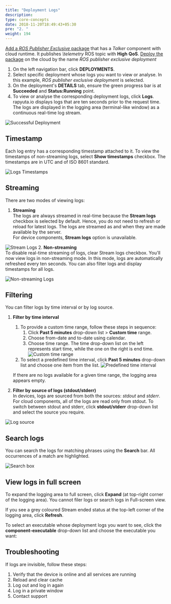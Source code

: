 ```yaml
---
title: "Deployment Logs"
description:
type: core-concepts
date: 2018-11-20T18:49:43+05:30
pre: "2. "
weight: 194
---
```

[Add a _ROS Publisher Exclusive_ package](/getting-started/create-new-package)
that has a _Talker_ component with cloud runtime. It publishes *\telemetry*
ROS topic with **High** **QoS**. [Deploy the package](/getting-started/deploy-package)
on the cloud by the name _ROS publisher exclusive deployment_

1. On the left navigation bar, click **DEPLOYMENTS**.
2. Select specific deployment whose logs you want to view or analyse. In this
   example, _ROS publisher exclusive deployment_ is selected.
3. On the deployment's **DETAILS** tab, ensure the green progress bar is at
   **Succeeded** and **Status:Running** point.
4. To view or analyse the corresponding deployment logs, click **Logs**. rapyuta.io
   displays logs that are ten seconds   prior to the request time. The logs are
   displayed in the logging area (terminal-like window) as a continuous real-time log stream.

![Successful Deployment](/images/core-concepts/logging/deployment-logs/success-deployment.png?classes=border)

## Timestamp
Each log entry has a corresponding timestamp attached to it. To view the
timestamps of non-streaming logs, select **Show timestamps** checkbox.
The timestamps are in UTC and of ISO 8601 standard.

![Logs Timestamps](/images/core-concepts/logging/deployment-logs/timestamps.png?classes=border)

## Streaming
There are two modes of viewing logs:

1. **Streaming**    
The logs are always streamed in real-time because the **Stream logs** checkbox is
selected by default. Hence, you do not need to refresh or reload for latest logs.
The logs are streamed as and when they are made available by the server.    
For device components, **Stream logs** option is unavailable.

![Stream Logs](/images/core-concepts/logging/deployment-logs/stream-logs.png?classes=border)
2. **Non-streaming**    
To disable real-time streaming of logs, clear Stream logs checkbox. You'll now
view logs in non-streaming mode. In this mode, logs are automatically refreshed
every ten seconds. You can also filter logs and display timestamps for all logs.

![Non-streaming Logs](/images/core-concepts/logging/deployment-logs/non-stream-logs.png?classes=border)

## Filtering
You can filter logs by time interval or by log source.

1. **Filter by time interval**
	1. To provide a custom time range, follow these steps in sequence:   
		1. Click **Past 5 minutes** drop-down list > **Custom time** range.
		2. Choose from-date and to-date using calendar.
		3. Choose time range. The time drop-down list on the left represents
		start time, while the one on the right is end time.
    ![Custom time range](/images/core-concepts/logging/deployment-logs/custom-time-range.png?classes=border)
	2. To select a predefined time interval, click **Past 5 minutes** drop-down
	list and choose one item from the list.
    ![Predefined time interval](/images/core-concepts/logging/deployment-logs/predefined-time-interval.png?classes=border)

	If there are no logs available for a given time range, the logging area
	appears empty.
2. **Filter by source of logs (stdout/stderr)**       
In devices, logs are sourced from both the sources: _stdout_ and _stderr_. For
cloud components, all of the logs are read only from stdout.
To switch between stdout and  stderr, click **stdout/stderr** drop-down list and
select the source you require.

![Log source](/images/core-concepts/logging/deployment-logs/log-source.png?classes=border)

## Search logs
You can search the logs for matching phrases using the **Search** bar. All
occurrences of a match are highlighted.

![Search box](/images/core-concepts/logging/deployment-logs/search-box.png?classes=border)

## View logs in full screen
To expand the logging area to full screen, click **Expand** (at top-right corner
of the logging area). You cannot filer logs or search logs in Full-screen view.

If you see a grey coloured Stream ended status at the top-left corner of the
logging area, click **Refresh**.

To select an executable whose deployment logs you want to see, click the
**component-executable** drop-down list and choose the executable you want:

## Troubleshooting
If logs are invisible, follow these steps:

1. Verify that the device is online and all services are running
2. Reload and clear cache
3. Log out and log in again
4. Log in a private window
5. Contact support
